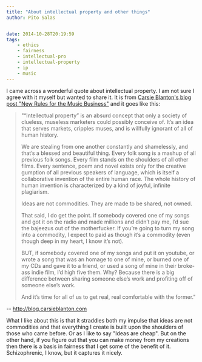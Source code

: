 ```yaml
---
title: "About intellectual property and other things"
author: Pito Salas


date: 2014-10-28T20:19:59
tags:
    - ethics
    - fairness
    - intellectual-pro
    - intellectual-property
    - ip
    - music
---
```




I came across a wonderful quote about intellectual property. I am not sure I
agree with it myself but wanted to share it. It is from [Carsie Blanton's blog
post "New Rules for the Music Business"](<http://blog.carsieblanton.com>) and
it goes like this:

> "“Intellectual property” is an absurd concept that only a society of
> clueless, museless marketers could possibly conceive of. It’s an idea that
> serves markets, cripples muses, and is willfully ignorant of all of human
> history.
>
> We are stealing from one another constantly and shamelessly, and that’s a
> blessed and beautiful thing. Every folk song is a mashup of all previous
> folk songs. Every film stands on the shoulders of all other films. Every
> sentence, poem and novel exists only for the creative gumption of all
> previous speakers of language, which is itself a collaborative invention of
> the entire human race. The whole history of human invention is characterized
> by a kind of joyful, infinite plagiarism.
>
> Ideas are not commodities. They are made to be shared, not owned.
>
> That said, I do get the point. If somebody covered one of my songs and got
> it on the radio and made millions and didn’t pay me, I’d sue the bajeezus
> out of the motherfucker. If you’re going to turn my song into a commodity, I
> expect to paid as though it’s a commodity (even though deep in my heart, I
> know it’s not).
>
> BUT, if somebody covered one of my songs and put it on youtube, or wrote a
> song that was an homage to one of mine, or burned one of my CDs and gave it
> to a friend, or used a song of mine in their broke-ass indie film, I’d high
> five them. Why? Because there is a big difference between sharing someone
> else’s work and profiting off of someone else’s work.
>
> And it’s time for all of us to get real, real comfortable with the former."  
>

-- http://blog.carsieblanton.com

What I like about this is that it straddles both my impulse that ideas are not
commodities and that everything I create is built upon the shoulders of those
who came before. Or as I like to say "Ideas are cheap". But on the other hand,
if you figure out that you can make money from my creations then there is a
basis in fairness that I get some of the benefit of it. Schizophrenic, I know,
but it captures it nicely.


